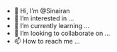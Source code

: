 - 👋 Hi, I’m @Sinairan
- 👀 I’m interested in ...
- 🌱 I’m currently learning ...
- 💞️ I’m looking to collaborate on ...
- 📫 How to reach me ...

<!---
Sinairan/Sinairan is a ✨ special ✨ repository because its `README.md` (this file) appears on your GitHub profile.
You can click the Preview link to take a look at your changes.
--->
